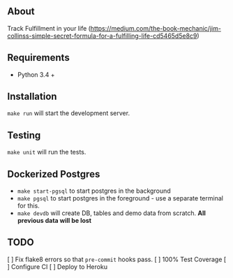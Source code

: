## About

Track Fulfillment in your life (https://medium.com/the-book-mechanic/jim-collinss-simple-secret-formula-for-a-fulfilling-life-cd5465d5e8c9)

## Requirements

- Python 3.4 +

## Installation

`make run` will start the development server.

## Testing

`make unit` will run the tests.

## Dockerized Postgres

* `make start-pgsql` to start postgres in the background
* `make pgsql` to start postgres in the foreground - use a separate terminal for this.
* `make devdb` will create DB, tables and demo data from scratch. **All previous data will be lost**

## TODO

[ ] Fix flake8 errors so that `pre-commit` hooks pass.
[ ] 100% Test Coverage
[ ] Configure CI
[ ] Deploy to Heroku
